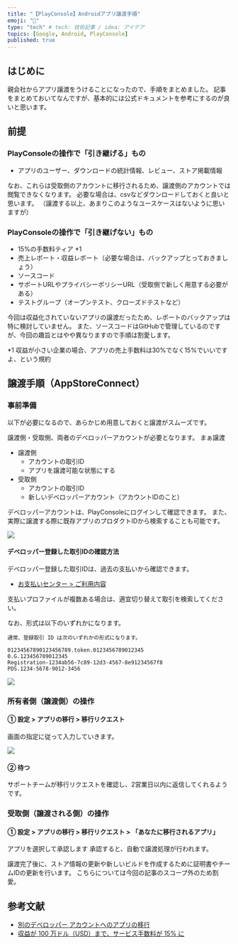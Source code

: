 ```yaml
---
title: "【PlayConsole】Androidアプリ譲渡手順"
emoji: "🔰"
type: "tech" # tech: 技術記事 / idea: アイデア
topics: [Google, Android, PlayConsole]
published: true
---
```


## はじめに

親会社からアプリ譲渡をうけることになったので、手順をまとめました。
記事をまとめておいてなんですが、基本的には公式ドキュメントを参考にするのが良いと思います。

## 前提
### PlayConsoleの操作で「引き継げる」もの

- アプリのユーザー、ダウンロードの統計情報、レビュー、ストア掲載情報

なお、これらは受取側のアカウントに移行されるため、譲渡側のアカウントでは閲覧できなくなります。
必要な場合は、csvなどダウンロードしておくと良いと思います。
（譲渡する以上、あまりこのようなユースケースはないように思いますが）

### PlayConsoleの操作で「引き継げない」もの

- 15%の手数料ティア *1
- 売上レポート・収益レポート（必要な場合は、バックアップとっておきましょう）
- ソースコード
- サポートURLやプライバシーポリシーURL（受取側で新しく用意する必要がある）
- テストグループ（オープンテスト、クローズドテストなど）

今回は収益化されていないアプリの譲渡だったため、レポートのバックアップは特に検討していません。
また、ソースコードはGitHubで管理しているのですが、今回の趣旨とはやや異なりますので手順は割愛します。

*1 収益が小さい企業の場合、アプリの売上手数料は30%でなく15%でいいですよ、という規約

## 譲渡手順（AppStoreConnect）
### 事前準備
以下が必要になるので、あらかじめ用意しておくと譲渡がスムーズです。

譲渡側・受取側、両者のデベロッパーアカウントが必要となります。
まぁ譲渡
- 譲渡側
  - アカウントの取引ID
  - アプリを譲渡可能な状態にする
- 受取側
  - アカウントの取引ID
  - 新しいデベロッパーアカウント（アカウントIDのこと）

デベロッパーアカウントは、PlayConsoleにログインして確認できます。
また、実際に譲渡する際に既存アプリのプロダクトIDから検索することも可能です。

![](https://storage.googleapis.com/zenn-user-upload/3185171d6a5c-20240702.png)

#### デベロッパー登録した取引IDの確認方法

デベロッパー登録した取引IDは、過去の支払いから確認できます。

- [お支払いセンター > ご利用内容](https://payments.google.com/gp/w/home/activity)

支払いプロファイルが複数ある場合は、適宜切り替えて取引を検索してください。

なお、形式は以下のいずれかになります。

```text
通常、登録取引 ID は次のいずれかの形式になります。

01234567890123456789.token.0123456789012345
0.G.123456789012345
Registration-1234ab56-7c89-12d3-4567-8e91234567f8
PDS.1234-5678-9012-3456
```

![](https://storage.googleapis.com/zenn-user-upload/75c7d5c1c685-20240702.png)


### 所有者側（譲渡側）の操作

#### ① 設定 > アプリの移行 > 移行リクエスト

画面の指定に従って入力していきます。

![](https://storage.googleapis.com/zenn-user-upload/630357bd27ee-20240702.png)

#### ② 待つ

サポートチームが移行リクエストを確認し、2営業日以内に返信してくれるようです。

### 受取側（譲渡される側）の操作
#### ① 設定 > アプリの移行 > 移行リクエスト > 「あなたに移行されるアプリ」

アプリを選択して承認します
承認すると、自動で譲渡処理が行われます。

譲渡完了後に、ストア情報の更新や新しいビルドを作成するために証明書やチームIDの更新を行います。
こちらについては今回の記事のスコープ外のため割愛。

## 参考文献

- [別のデベロッパー アカウントへのアプリの移行
  ](https://support.google.com/googleplay/android-developer/answer/6230247?hl=ja)
- [収益が 100 万ドル（USD）まで、サービス手数料が 15% に](https://support.google.com/googleplay/android-developer/answer/10632485?hl=ja#:~:text=%E5%8F%8E%E7%9B%8A%E3%81%8C%20100%20%E4%B8%87%E3%83%89%E3%83%AB%EF%BC%88USD%EF%BC%89%E3%81%BE%E3%81%A7%E3%80%81%E3%82%B5%E3%83%BC%E3%83%93%E3%82%B9%E6%89%8B%E6%95%B0%E6%96%99,%E3%81%8C%2015%25%20%E3%81%AB%E3%81%AA%E3%82%8A%E3%81%BE%E3%81%99%E3%80%82)
